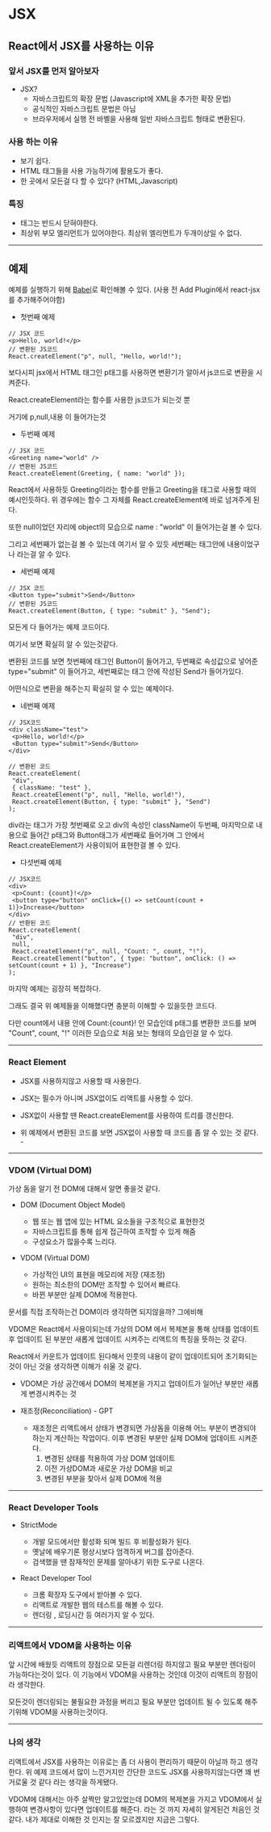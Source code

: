 # JSX

## React에서 JSX를 사용하는 이유

### 앞서 JSX를 먼저 알아보자

- JSX?
  - 자바스크립트의 확장 문법 (Javascript에 XML을 추가한 확장 문법)
  - 공식적인 자바스크립트 문법은 아님
  - 브라우저에서 실행 전 바벨을 사용해 일반 자바스크립트 형태로 변환된다.

### 사용 하는 이유

- 보기 쉽다.
- HTML 태그들을 사용 가능하기에 활용도가 좋다.
- 한 곳에서 모든걸 다 할 수 있다? (HTML,Javascript)

### 특징

- 태그는 반드시 닫혀야한다.
- 최상위 부모 엘리먼트가 있어야한다. 최상위 엘리먼트가 두개이상일 수 없다.

* * *

## 예제

예제를 실행하기 위해 [Babel](https://babeljs.io/repl)로 확인해볼 수 있다. (사용 전 Add Plugin에서 react-jsx를 추가해주어야함)

- 첫번째 예제

```JSX
// JSX 코드
<p>Hello, world!</p>
// 변환된 JS코드
React.createElement("p", null, "Hello, world!");
```

보다시피 jsx에서 HTML 태그인 p태그를 사용하면 변환기가 알아서 js코드로 변환을 시켜준다.

React.createElement라는 함수를 사용한 js코드가 되는것 뿐

거기에 p,null,내용 이 들어가는것

- 두번째 예제

```JSX
// JSX 코드
<Greeting name="world" />
// 변환된 JS코드
React.createElement(Greeting, { name: "world" });
```

React에서 사용하듯 Greeting이라는 함수를 만들고 Greeting을 태그로 사용할 때의 예시인듯하다. 위 경우에는 함수 그 자체를 React.createElement에 바로 넘겨주게 된다.

또한 null이었던 자리에 object의 모습으로 name : "world" 이 들어가는걸 볼 수 있다.

그리고 세번째가 없는걸 볼 수 있는데 여기서 알 수 있듯 세번째는 태그안에 내용이었구나 라는걸 알 수 있다.

- 세번째 예제

```JSX
// JSX 코드
<Button type="submit">Send</Button>
// 변환된 JS코드
React.createElement(Button, { type: "submit" }, "Send");
```

모든게 다 들어가는 예제 코드이다.

여기서 보면 확실히 알 수 있는것같다.

변환된 코드를 보면 첫번째에 태그인 Button이 들어가고, 두번째로 속성값으로 넣어준 type="submit" 이 들어가고, 세번째로는 태그 안에 작성된 Send가 들어가있다.

어떤식으로 변환을 해주는지 확실히 알 수 있는 예제이다.

- 네번째 예제

```JSX
// JSX코드
<div className="test">
 <p>Hello, world!</p>
 <Button type="submit">Send</Button>
</div>

// 변환된 코드
React.createElement(
 "div",
 { className: "test" },
 React.createElement("p", null, "Hello, world!"),
 React.createElement(Button, { type: "submit" }, "Send")
);
```

div라는 태그가 가장 첫번째로 오고 div의 속성인 className이 두번째, 마지막으로 내용으로 들어간 p태그와 Button태그가 세번째로 들어가며 그 안에서 React.createElement가 사용이되어 표현한걸 볼 수 있다.

- 다섯번째 예제

```JSX
// JSX코드
<div>
 <p>Count: {count}!</p>
 <button type="button" onClick={() => setCount(count + 1)}>Increase</button>
</div>
// 반환된 코드
React.createElement(
 "div",
 null,
 React.createElement("p", null, "Count: ", count, "!"),
 React.createElement("button", { type: "button", onClick: () => setCount(count + 1) }, "Increase")
);
```

마지막 예제는 굉장히 복잡하다.

그래도 결국 위 예제들을 이해했다면 충분히 이해할 수 있을듯한 코드다.

다만 count에서 내용 안에 Count:{count}! 인 모습인데 p태그를 변환한 코드를 보며 "Count", count, "!" 이러한 모습으로 처음 보는 형태의 모습인걸 알 수 있다.

* * *

### React Element

- JSX를 사용하지않고 사용할 때 사용한다.

- JSX는 필수가 아니며 JSX없이도 리액트를 사용할 수 있다.

- JSX없이 사용할 땐 React.createElement를 사용하여 트리를 갱신한다.

- 위 예제에서 변환된 코드를 보면 JSX없이 사용할 때 코드를 좀 알 수 있는 것 같다. -

* * *

### VDOM (Virtual DOM)

가상 돔을 알기 전 DOM에 대해서 알면 좋을것 같다.

- DOM (Document Object Model)
  - 웹 또는 웹 앱에 있는 HTML 요소들을 구조적으로 표현한것
  - 자바스크립트를 통해 쉽게 접근하여 조작할 수 있게 해줌
  - 구성요소가 많을수록 느리다.

- VDOM (Virtual DOM)
  - 가상적인 UI의 표현을 메모리에 저장 (재조정)
  - 원하는 최소한의 DOM만 조작할 수 있어서 빠르다.
  - 바뀐 부분만 실제 DOM에 적용한다.

문서를 직접 조작하는건 DOM이라 생각하면 되지않을까? 그에비해

VDOM은 React에서 사용이되는데 가상의 DOM 에서 복제본을 통해 상태를 업데이트 후 업데이트 된 부분만 새롭게 업데이트 시켜주는 리액트의 특징을 뜻하는 것 같다.

React에서 카운트가 업데이트 된다해서 인풋의 내용이 같이 업데이트되어 초기화되는것이 아닌 것을 생각하면 이해가 쉬울 것 같다.

- VDOM은 가상 공간에서 DOM의 복제본을 가지고 업데이트가 일어난 부분만 새롭게 변경시켜주는 것

- 재조정(Reconciliation) - GPT
  - 재조정은 리액트에서 상태가 변경되면 가상돔을 이용해 어느 부분이 변경되야하는지 계산하는 작업이다. 이후 변경된 부분만 실제 DOM에 업데이트 시켜준다.
    1. 변경된 상태를 적용하여 가상 DOM 업데이트
    2. 이전 가상DOM과 새로운 가상 DOM을 비교
    3. 변경된 부분을 찾아서 실제 DOM에 적용

* * *

### React Developer Tools

- StrictMode
  - 개발 모드에서만 활성화 되며 빌드 후 비활성화가 된다.
  - 옛날에 배우기론 평상시보다 엄격하게 버그를 잡아준다.
  - 검색했을 땐 잠재적인 문제를 알아내기 위한 도구로 나온다.

- React Developer Tool
  - 크롬 확장자 도구에서 받아볼 수 있다.
  - 리액트로 개발한 웹의 테스트를 해볼 수 있다.
  - 렌더링 , 로딩시간 등 여러가지 알 수 있다.

* * *

### 리액트에서 VDOM을 사용하는 이유

앞 시간에 배웠듯 리액트의 장점으로 모든걸 리렌더링 하지않고 필요 부분만 렌더링이 가능하다는것이 있다. 이 기능에서 VDOM을 사용하는 것인데 이것이 리액트의 장점이라 생각한다.

모든것이 렌더링되는 불필요한 과정을 버리고 필요 부분만 업데이트 될 수 있도록 해주기위해 VDOM을 사용하는것이다.

* * *

### 나의 생각

리액트에서 JSX를 사용하는 이유로는 좀 더 사용이 편리하기 때문이 아닐까 하고 생각한다. 위 예제 코드에서 많이 느낀거지만 간단한 코드도 JSX를 사용하지않는다면 꽤 번거로울 것 같다 라는 생각을 하게됐다.

VDOM에 대해서는 아주 살짝만 알고있었는데 DOM의 복제본을 가지고 VDOM에서 실행하여 변경사항이 있다면 업데이트를 해준다. 라는 것 까지 자세히 알게된건 처음인 것 같다. 내가 제대로 이해한 것 인지는 잘 모르겠지만 지금은 그렇다.
